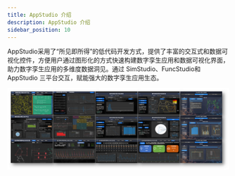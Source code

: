 ```yaml
---
title: AppStudio 介绍
description: AppStudio 介绍
sidebar_position: 10
---
```


AppStudio采用了“所见即所得”的低代码开发方式，提供了丰富的交互式和数据可视化控件，方便用户通过图形化的方式快速构建数字孪生应用和数据可视化界面，助力数字孪生应用的多维度数据洞见。通过 SimStudio、FuncStudio和AppStudio 三平台交互，赋能强大的数字孪生应用生态。

![AppStudio–应用工坊案例](./AppStudio–应用工坊案例.png "AppStudio–应用工坊案例")